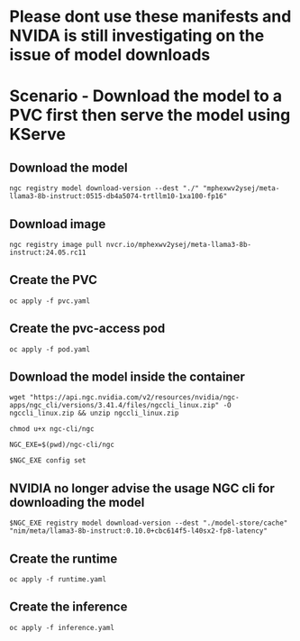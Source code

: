 # Please dont use these manifests and NVIDA is still investigating on the issue of model downloads

# Scenario - Download the model to a PVC first then serve the model using KServe
## Download the model
```
ngc registry model download-version --dest "./" "mphexwv2ysej/meta-llama3-8b-instruct:0515-db4a5074-trtllm10-1xa100-fp16"
```
## Download image
```
ngc registry image pull nvcr.io/mphexwv2ysej/meta-llama3-8b-instruct:24.05.rc11
```

## Create the PVC
```
oc apply -f pvc.yaml
```

## Create the pvc-access pod
```
oc apply -f pod.yaml
```
## Download the model inside the container
```
wget "https://api.ngc.nvidia.com/v2/resources/nvidia/ngc-apps/ngc_cli/versions/3.41.4/files/ngccli_linux.zip" -O ngccli_linux.zip && unzip ngccli_linux.zip
```
```
chmod u+x ngc-cli/ngc
```
```
NGC_EXE=$(pwd)/ngc-cli/ngc
```
```
$NGC_EXE config set
```

## NVIDIA no longer advise the usage NGC cli for downloading the model
```
$NGC_EXE registry model download-version --dest "./model-store/cache" "nim/meta/llama3-8b-instruct:0.10.0+cbc614f5-l40sx2-fp8-latency"
```

## Create the runtime
```
oc apply -f runtime.yaml
```

## Create the inference
```
oc apply -f inference.yaml
```